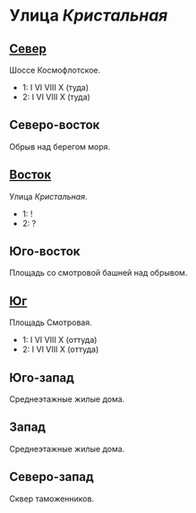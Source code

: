 # Улица *Кристальная*

## [Север](./590040.md)

Шоссе Космофлотское.

* 1:    I   VI  VIII    X (туда)
* 2:    I   VI  VIII    X (туда)

## Северо-восток

Обрыв над берегом моря.

## [Восток](./600045.md)

Улица *Кристальная*.

* 1:    !
* 2:    ?

## Юго-восток

Площадь со смотровой башней над обрывом.

## [Юг](./590050.md)

Площадь Смотровая.

* 1:    I   VI  VIII    X (оттуда)
* 2:    I   VI  VIII    X (оттуда)

## Юго-запад

Среднеэтажные жилые дома.

## Запад

Среднеэтажные жилые дома.

## Северо-запад

Сквер таможенников.
